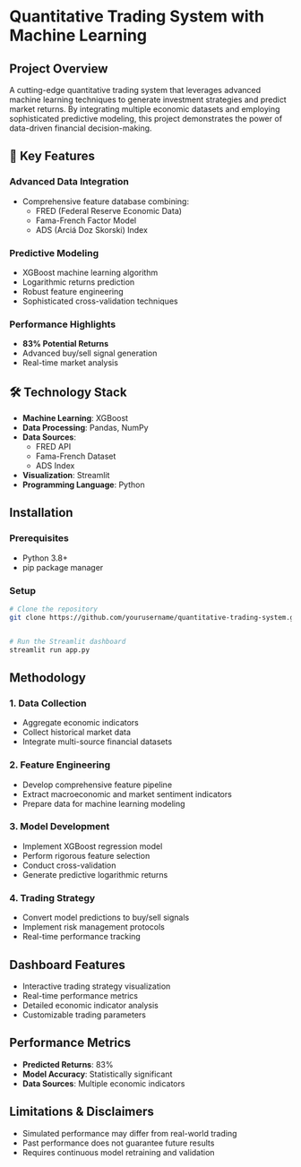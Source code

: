 # Quantitative Trading System with Machine Learning

## Project Overview

A cutting-edge quantitative trading system that leverages advanced machine learning techniques to generate investment strategies and predict market returns. By integrating multiple economic datasets and employing sophisticated predictive modeling, this project demonstrates the power of data-driven financial decision-making.

## 🚀 Key Features

### Advanced Data Integration
- Comprehensive feature database combining:
  - FRED (Federal Reserve Economic Data)
  - Fama-French Factor Model
  - ADS (Arciá Doz Skorski) Index

### Predictive Modeling
- XGBoost machine learning algorithm
- Logarithmic returns prediction
- Robust feature engineering
- Sophisticated cross-validation techniques

### Performance Highlights
- **83% Potential Returns**
- Advanced buy/sell signal generation
- Real-time market analysis

## 🛠 Technology Stack

- **Machine Learning**: XGBoost
- **Data Processing**: Pandas, NumPy
- **Data Sources**: 
  - FRED API
  - Fama-French Dataset
  - ADS Index
- **Visualization**: Streamlit
- **Programming Language**: Python

## Installation

### Prerequisites
- Python 3.8+
- pip package manager

### Setup
```bash
# Clone the repository
git clone https://github.com/yourusername/quantitative-trading-system.git


# Run the Streamlit dashboard
streamlit run app.py
```

## Methodology

### 1. Data Collection
- Aggregate economic indicators
- Collect historical market data
- Integrate multi-source financial datasets

### 2. Feature Engineering
- Develop comprehensive feature pipeline
- Extract macroeconomic and market sentiment indicators
- Prepare data for machine learning modeling

### 3. Model Development
- Implement XGBoost regression model
- Perform rigorous feature selection
- Conduct cross-validation
- Generate predictive logarithmic returns

### 4. Trading Strategy
- Convert model predictions to buy/sell signals
- Implement risk management protocols
- Real-time performance tracking

## Dashboard Features

- Interactive trading strategy visualization
- Real-time performance metrics
- Detailed economic indicator analysis
- Customizable trading parameters

## Performance Metrics

- **Predicted Returns**: 83%
- **Model Accuracy**: Statistically significant
- **Data Sources**: Multiple economic indicators

## Limitations & Disclaimers

- Simulated performance may differ from real-world trading
- Past performance does not guarantee future results
- Requires continuous model retraining and validation
